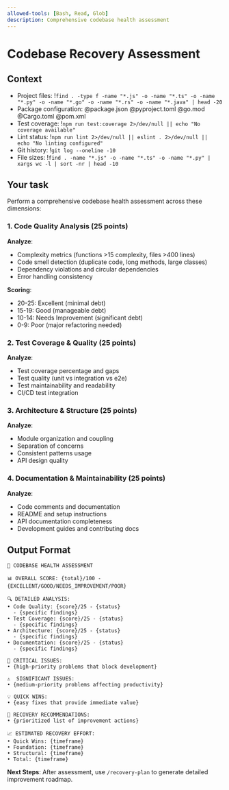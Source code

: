 ```yaml
---
allowed-tools: [Bash, Read, Glob]
description: Comprehensive codebase health assessment
---
```


# Codebase Recovery Assessment

## Context
- Project files: !`find . -type f -name "*.js" -o -name "*.ts" -o -name "*.py" -o -name "*.go" -o -name "*.rs" -o -name "*.java" | head -20`
- Package configuration: @package.json @pyproject.toml @go.mod @Cargo.toml @pom.xml
- Test coverage: !`npm run test:coverage 2>/dev/null || echo "No coverage available"`
- Lint status: !`npm run lint 2>/dev/null || eslint . 2>/dev/null || echo "No linting configured"`
- Git history: !`git log --oneline -10`
- File sizes: !`find . -name "*.js" -o -name "*.ts" -o -name "*.py" | xargs wc -l | sort -nr | head -10`

## Your task
Perform a comprehensive codebase health assessment across these dimensions:

### 1. Code Quality Analysis (25 points)
**Analyze**:
- Complexity metrics (functions >15 complexity, files >400 lines)
- Code smell detection (duplicate code, long methods, large classes)
- Dependency violations and circular dependencies
- Error handling consistency

**Scoring**:
- 20-25: Excellent (minimal debt)
- 15-19: Good (manageable debt) 
- 10-14: Needs Improvement (significant debt)
- 0-9: Poor (major refactoring needed)

### 2. Test Coverage & Quality (25 points)
**Analyze**:
- Test coverage percentage and gaps
- Test quality (unit vs integration vs e2e)
- Test maintainability and readability
- CI/CD test integration

### 3. Architecture & Structure (25 points)
**Analyze**:
- Module organization and coupling
- Separation of concerns
- Consistent patterns usage
- API design quality

### 4. Documentation & Maintainability (25 points)
**Analyze**:
- Code comments and documentation
- README and setup instructions
- API documentation completeness
- Development guides and contributing docs

## Output Format
```
🏥 CODEBASE HEALTH ASSESSMENT

📊 OVERALL SCORE: {total}/100 - {EXCELLENT/GOOD/NEEDS_IMPROVEMENT/POOR}

🔍 DETAILED ANALYSIS:
• Code Quality: {score}/25 - {status}
  - {specific findings}
• Test Coverage: {score}/25 - {status}  
  - {specific findings}
• Architecture: {score}/25 - {status}
  - {specific findings}
• Documentation: {score}/25 - {status}
  - {specific findings}

🚨 CRITICAL ISSUES:
• {high-priority problems that block development}

⚠️  SIGNIFICANT ISSUES:
• {medium-priority problems affecting productivity}

💡 QUICK WINS:
• {easy fixes that provide immediate value}

🎯 RECOVERY RECOMMENDATIONS:
• {prioritized list of improvement actions}

📈 ESTIMATED RECOVERY EFFORT:
• Quick Wins: {timeframe}
• Foundation: {timeframe}  
• Structural: {timeframe}
• Total: {timeframe}
```

**Next Steps**: After assessment, use `/recovery-plan` to generate detailed improvement roadmap.